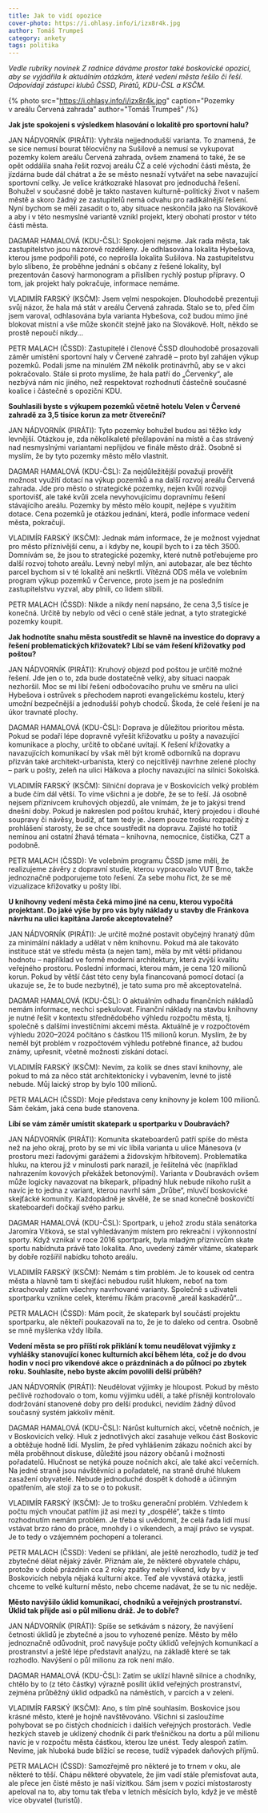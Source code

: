 ```yaml
---
title: Jak to vidí opozice
cover-photo: https://i.ohlasy.info/i/izx8r4k.jpg
author: Tomáš Trumpeš
category: ankety
tags: politika
---
```


*Vedle rubriky novinek Z radnice dáváme prostor také boskovické opozici, aby se vyjádřila k aktuálním otázkám, které vedení města řešilo či řeší. Odpovídají zástupci klubů ČSSD, Pirátů, KDU-ČSL a KSČM.*

{% photo src="https://i.ohlasy.info/i/izx8r4k.jpg" caption="Pozemky v areálu Červená zahrada" author="Tomáš Trumpeš" /%}

**Jak jste spokojeni s výsledkem hlasování o lokalitě pro sportovní halu?**

JAN NÁDVORNÍK (PIRÁTI): Vyhrála nejjednodušší varianta. To znamená, že se sice nemusí bourat tělocvičny na Sušilově a nemusí se vykupovat pozemky kolem areálu Červená zahrada, ovšem znamená to také, že se opět oddálila snaha řešit rozvoj areálu ČZ a celé východní části města, že jízdárna bude dál chátrat a že se město nesnaží vytvářet na sebe navazující sportovní celky. Je velice krátkozraké hlasovat pro jednoduchá řešení. Bohužel v současné době je takto nastaven kulturně-politický život v našem městě a skoro žádný ze zastupitelů nemá odvahu pro radikálnější řešení. Nyní bychom se měli zasadit o to, aby situace neskončila jako na Slovákově a aby i v této nesmyslné variantě vznikl projekt, který obohatí prostor v této části města.

DAGMAR HAMALOVÁ (KDU-ČSL): Spokojeni nejsme. Jak rada města, tak zastupitelstvo jsou názorově rozděleny. Je odhlasována lokalita Hybešova, kterou jsme podpořili poté, co neprošla lokalita Sušilova. Na zastupitelstvu bylo slíbeno, že proběhne jednání s občany z řešené lokality, byl prezentován časový harmonogram a přislíben rychlý postup přípravy. O tom, jak projekt haly pokračuje, informace nemáme.

VLADIMÍR FARSKÝ (KSČM): Jsem velmi nespokojen. Dlouhodobě prezentuji svůj názor, že hala má stát v areálu Červená zahrada. Stalo se to, před čím jsem varoval, odhlasována byla varianta Hybešova, což budou mimo jiné blokovat místní a vše může skončit stejně jako na Slovákově. Holt, někdo se prostě nepoučí nikdy… 

PETR MALACH (ČSSD): Zastupitelé i členové ČSSD dlouhodobě prosazovali záměr umístění sportovní haly v Červené zahradě – proto byl zahájen výkup pozemků. Podali jsme na minulém ZM několik protinávrhů, aby se v akci pokračovalo. Stále si proto myslíme, že hala patří do „Červenky“, ale nezbývá nám nic jiného, než respektovat rozhodnutí částečně současné koalice i částečně s opoziční KDU.

**Souhlasili byste s výkupem pozemků včetně hotelu Velen v Červené zahradě za 3,5 tisíce korun za metr čtvereční?**

JAN NÁDVORNÍK (PIRÁTI): Tyto pozemky bohužel budou asi těžko kdy levnější. Otázkou je, zda několikaleté přešlapování na místě a čas strávený nad nesmyslnými variantami nepřijdou ve finále město dráž. Osobně si myslím, že by tyto pozemky město mělo vlastnit.

DAGMAR HAMALOVÁ (KDU-ČSL): Za nejdůležitější považuji prověřit možnost využití dotací na výkup pozemků a na další rozvoj areálu Červená zahrada. Jde pro město o strategické pozemky, nejen kvůli rozvoji sportovišť, ale také kvůli zcela nevyhovujícímu dopravnímu řešení stávajícího areálu. Pozemky by město mělo koupit, nejlépe s využitím dotace. Cena pozemků je otázkou jednání, která, podle informace vedení města, pokračují.

VLADIMÍR FARSKÝ (KSČM): Jednak mám informace, že je možnost vyjednat pro město příznivější cenu, a i kdyby ne, koupil bych to i za těch 3500. Domnívám se, že jsou to strategické pozemky, které nutně potřebujeme pro další rozvoj tohoto areálu. Levný nebyl mlýn, ani autobazar, ale bez těchto parcel bychom si v té lokalitě ani neškrtli. Vítězná ODS měla ve volebním program výkup pozemků v Července, proto jsem je na posledním zastupitelstvu vyzval, aby plnili, co lidem slíbili.

PETR MALACH (ČSSD): Nikde a nikdy není napsáno, že cena 3,5 tisíce je konečná. Určitě by nebylo od věci o ceně stále jednat, a tyto strategické pozemky koupit. 

**Jak hodnotíte snahu města soustředit se hlavně na investice do dopravy a řešení problematických křižovatek? Líbí se vám řešení křižovatky pod poštou?**

JAN NÁDVORNÍK (PIRÁTI): Kruhový objezd pod poštou je určitě možné řešení. Jde jen o to, zda bude dostatečně velký, aby situaci naopak nezhoršil. Moc se mi líbí řešení odbočovacího pruhu ve směru na ulici Hybešova i ostrůvek s přechodem naproti evangelickému kostelu, který umožní bezpečnější a jednodušší pohyb chodců. Škoda, že celé řešení je na úkor travnaté plochy.

DAGMAR HAMALOVÁ (KDU-ČSL): Doprava je důležitou prioritou města. Pokud se podaří lépe dopravně vyřešit křižovatku u pošty a navazující komunikace a plochy, určitě to občané uvítají. K řešení křižovatky a navazujících komunikací by však měl být kromě odborníků na dopravu přizván také architekt-urbanista, který co nejcitlivěji navrhne zelené plochy – park u pošty, zeleň na ulici Hálkova a plochy navazující na silnici Sokolská.

VLADIMÍR FARSKÝ (KSČM): Silniční doprava je v Boskovicích velký problém a bude čím dál větší. To víme všichni a je dobře, že se to řeší. Já osobně nejsem příznivcem kruhových objezdů, ale vnímám, že je to jakýsi trend dnešní doby. Pokud je nakreslen pod poštou kruháč, který projedou i dlouhé soupravy či návěsy, budiž, ať tam tedy je. Jsem pouze trošku rozpačitý z prohlášení starosty, že se chce soustředit na dopravu. Zajisté ho totiž neminou ani ostatní žhavá témata – knihovna, nemocnice, čistička, CZT a podobně.

PETR MALACH (ČSSD): Ve volebním programu ČSSD jsme měli, že realizujeme závěry z dopravní studie, kterou vypracovalo VUT Brno, takže jednoznačně podporujeme toto řešení. Za sebe mohu říct, že se mě vizualizace křižovatky u pošty líbí.

**U knihovny vedení města čeká mimo jiné na cenu, kterou vypočítá projektant. Do jaké výše by pro vás byly náklady u stavby dle Fránkova návrhu na ulici kapitána Jaroše akceptovatelné?**

JAN NÁDVORNÍK (PIRÁTI): Je určitě možné postavit obyčejný hranatý dům za minimální náklady a udělat v něm knihovnu. Pokud má ale takováto instituce stát ve středu města (a nejen tam), měla by mít větší přidanou hodnotu – například ve formě moderní architektury, která zvýší kvalitu veřejného prostoru. Poslední informaci, kterou mám, je cena 120 milionů korun. Pokud by větší část této ceny byla financovaná pomocí dotací (a ukazuje se, že to bude nezbytné), je tato suma pro mě akceptovatelná.

DAGMAR HAMALOVÁ (KDU-ČSL): O aktuálním odhadu finančních nákladů nemám informace, nechci spekulovat. Finanční náklady na stavbu knihovny je nutné řešit v kontextu střednědobého výhledu rozpočtu města, tj. společně s dalšími investičními akcemi města. Aktuálně je v rozpočtovém výhledu 2020–2024 počítáno s částkou 115 milionů korun. Myslím, že by neměl být problém v rozpočtovém výhledu potřebné  finance, až budou známy, upřesnit, včetně možnosti získání dotací.

VLADIMÍR FARSKÝ (KSČM): Nevím, za kolik se dnes staví knihovny, ale pokud to má za něco stát architektonicky i vybavením, levné to jistě nebude. Můj laický strop by bylo 100 milionů.

PETR MALACH (ČSSD): Moje představa ceny knihovny je kolem 100 milionů. Sám čekám, jaká cena bude stanovena.

**Líbí se vám záměr umístit skatepark u sportparku v Doubravách?**

JAN NÁDVORNÍK (PIRÁTI): Komunita skateboarderů patří spíše do města než na jeho okraj, proto by se mi víc líbila varianta u ulice Mánesova (v prostoru mezi řadovými garážemi a židovským hřbitovem). Problematika hluku, na kterou již v minulosti park narazil, je řešitelná věc (například nahrazením kovových překážek betonovými). Varianta v Doubravách ovšem může logicky navazovat na bikepark, případný hluk nebude nikoho rušit a navíc je to jedna z variant, kterou navrhl sám „Drůbe“, mluvčí boskovické skejťácké komunity. Každopádně je skvělé, že se snad konečně boskovičtí skateboardeři dočkají svého parku.

DAGMAR HAMALOVÁ (KDU-ČSL): Sportpark, u jehož zrodu stála senátorka Jaromíra Vítková, se stal vyhledávaným místem pro rekreační i výkonnostní sporty. Když vznikal v roce 2016 sportpark, byla mladým příznivcům skate sportu nabídnuta právě tato lokalita. Ano, uvedený záměr vítáme, skatepark by dobře rozšířil nabídku tohoto areálu.

VLADIMÍR FARSKÝ (KSČM): Nemám s tím problém. Je to kousek od centra města a hlavně tam ti skejťáci nebudou rušit hlukem, neboť na tom zkrachovaly zatím všechny navrhované varianty. Společně s uživateli sportparku vznikne celek, kterému říkám pracovně „areál kaskadérů“…

PETR MALACH (ČSSD): Mám pocit, že skatepark byl součástí projektu sportparku, ale někteří poukazovali na to, že je to daleko od centra. Osobně se mně myšlenka vždy líbila.

**Vedení města se pro příští rok přiklání k tomu neudělovat výjimky z vyhlášky stanovující konec kulturních akcí během léta, což je do dvou hodin v noci pro víkendové akce o prázdninách a do půlnoci po zbytek roku. Souhlasíte, nebo byste akcím povolili delší průběh?**

JAN NÁDVORNÍK (PIRÁTI): Neudělovat výjimky je hloupost. Pokud by město pečlivě rozhodovalo o tom, komu výjimku udělí, a také přísněji kontrolovalo dodržování stanovené doby pro delší produkci, nevidím žádný důvod současný systém jakkoliv měnit.

DAGMAR HAMALOVÁ (KDU-ČSL): Nárůst kulturních akcí, včetně nočních, je v Boskovicích velký. Hluk z jednotlivých akcí zasahuje velkou část Boskovic a obtěžuje hodně lidí.  Myslím, že před vyhlášením zákazu nočních akcí by měla proběhnout diskuse, důležité jsou názory občanů i možnosti pořadatelů. Hlučnost se netýká pouze nočních akcí, ale také akcí večerních. Na jedné straně jsou návštěvníci a pořadatelé, na straně druhé hlukem zasažení obyvatelé. Nebude jednoduché dospět k dohodě a účinným opatřením, ale stojí za to se o to pokusit.

VLADIMÍR FARSKÝ (KSČM): Je to trošku generační problém. Vzhledem k počtu mých vnoučat patřím již asi mezi ty „dospělé“, takže s tímto rozhodnutím nemám problém. Je třeba si uvědomit, že celá řada lidí musí vstávat brzo ráno do práce, mnohdy i o víkendech, a mají právo se vyspat. Je to tedy o vzájemném pochopení a toleranci.

PETR MALACH (ČSSD): Vedení se přiklání, ale ještě nerozhodlo, tudíž je teď zbytečné dělat nějaký závěr. Přiznám ale, že některé obyvatele chápu, protože v době prázdnin cca 2 roky zpátky nebyl víkend, kdy by v Boskovicích nebyla nějaká kulturní akce. Teď ale vyvstává otázka, jestli chceme to velké kulturní město, nebo chceme nadávat, že se tu nic neděje.

**Město navýšilo úklid komunikací, chodníků a veřejných prostranství. Úklid tak přijde asi o půl milionu dráž. Je to dobře?**

JAN NÁDVORNÍK (PIRÁTI): Spíše se setkávám s názory, že navýšení četnosti úklidů je zbytečné a jsou to vyhozené peníze. Město by mělo jednoznačně odůvodnit, proč navyšuje počty úklidů veřejných komunikací a prostranství a ještě lépe představit analýzu, na základě které se tak rozhodlo. Navýšení o půl milionu za rok není málo.

DAGMAR HAMALOVÁ (KDU-ČSL): Zatím se uklízí hlavně silnice a chodníky, chtělo by to (z této částky) výrazně posílit úklid veřejných prostranství, zejména průběžný úklid odpadků na náměstích, v parcích a v zeleni.

VLADIMÍR FARSKÝ (KSČM): Ano, s tím plně souhlasím. Boskovice jsou krásné město, které je hojně navštěvováno. Všichni si zasloužíme pohybovat se po čistých chodnících i dalších veřejných prostorách. Vedle hezkých staveb je uklizený chodník či park třešničkou na dortu a půl milionu navíc je v rozpočtu města částkou, kterou lze unést. Tedy alespoň zatím. Nevíme, jak hluboká bude blížící se recese, tudíž výpadek daňových příjmů.

PETR MALACH (ČSSD): Samozřejmě pro některé je to trnem v oku, ale některé to těší. Chápu některé obyvatele, že jim vadí stále přemisťovat auta, ale přece jen čisté město je naší vizitkou. Sám jsem v pozici místostarosty apeloval na to, aby tomu tak třeba v letních měsících bylo, když je ve městě více obyvatel (turistů).
